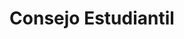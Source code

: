 ---
layout: ../../../layouts/BaseLayout.astro
title: Consejo Estudiantil
description: Conoce la definición y funciones del Consejo Estudiantil en nuestra institución educativa, ejercicio de  participación estudiantil en la toma de decisiones.
id: 20
---